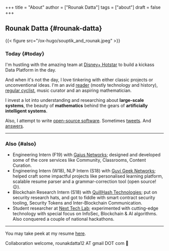+++
title = "About"
author = ["Rounak Datta"]
tags = ["about"]
draft = false
+++

## Rounak Datta {#rounak-datta}

{{< figure src="/ox-hugo/souptik_and_rounak.jpeg" >}}


### Today {#today}

I'm hustling with the amazing team at [Disney+ Hotstar](https://tech.hotstar.com/) to build a kickass Data Platform in the day.

And when it's not the day, I love tinkering with either classic projects or unconventional ideas. I'm an avid [reader](https://www.goodreads.com/user/show/23254685-rounak-datta) (mostly technology and history), [regular cyclist](https://www.strava.com/athletes/70322649), music curator and an aspiring mathematician.

I invest a lot into understanding and researching about **large-scale systems**, the beauty of **mathematics** behind the gears of **artificially intelligent systems**.

Also, I attempt to write [open-source software](https://github.com/rounakdatta). Sometimes [tweets](https://twitter.com/rounakdatta12). And [answers](https://stackoverflow.com/users/8303407/rounak-datta).

<hr>


### Also {#also}

-   Engineering Intern (F19) with [Gaius Networks](https://gaiusnetworks.com/); designed and developed some of the core services like Community, Classrooms, Content Curation.
-   Engineering Intern (W18), NLP Intern (S18) with [Guvi Geek Networks](https://www.guvi.in/); helped craft some impactful projects like personalised learning platform, scalable resume parser and a grammar-correction tool (open source! 😉).
-   Blockchain Research Intern (S18) with [QuillHash Technologies](https://quillhash.com/); put on security research hats, and got to fiddle with smart contract security tooling, Security Tokens and Inter-Blockchain Communication.
-   Student researcher at [Next Tech Lab](https://nextech.io/); experimented with cutting-edge technology with special focus on InfoSec, Blockchain &amp; AI algorithms. Also conquered a couple of national hackathons.

<hr>

You may take peek at my resume [here](https://latexonline.cc/compile?git=https://github.com/rounakdatta/resume&target=resume.tex&command=xelatex&force=true).

Collaboration welcome, rounakdatta12 AT gmail DOT com 💛
